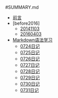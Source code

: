 #SUMMARY.md

* [前言](README.md)
* [before2016]
	* [20141103](201411/1103.md)
	* [20160403](201604/0403.md)
* [Markdown语法学习](07/README.md)
	* [0724日记](07/0724.md)
	* [0725日记](07/0725.md)
	* [0726日记](07/0726.md)
	* [0727日记](07/0727.md)
	* [0728日记](07/0728.md)
	* [0729日记](07/0729.md)
	* [0730日记](07/0730.md)
	* [0731日记](07/0731.md)



